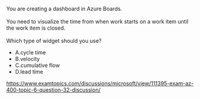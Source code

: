 You are creating a dashboard in Azure Boards.<br/><br/>You need to visualize the time from when work starts on a work item until the work item is closed.<br/><br/>Which type of widget should you use?<ul><li class="multi-choice-item correct-hidden"><span class="multi-choice-letter" data-choice-letter="A">A.</span>cycle time</li><li class="multi-choice-item"><span class="multi-choice-letter" data-choice-letter="B">B.</span>velocity</li><li class="multi-choice-item"><span class="multi-choice-letter" data-choice-letter="C">C.</span>cumulative flow</li><li class="multi-choice-item"><span class="multi-choice-letter" data-choice-letter="D">D.</span>lead time</li></ul><p><a href="https://www.examtopics.com/discussions/microsoft/view/111395-exam-az-400-topic-6-question-32-discussion/">https://www.examtopics.com/discussions/microsoft/view/111395-exam-az-400-topic-6-question-32-discussion/</a></p><script src="https://giscus.app/client.js"                    data-repo="azsamples/az204"                    data-repo-id="R_kgDOMRXzDQ"                    data-category="General"                    data-category-id="DIC_kwDOMRXzDc4Cgi27"                    data-mapping="pathname"                    data-strict="0"                    data-reactions-enabled="0"                    data-emit-metadata="0"                    data-input-position="bottom"                    data-theme="preferred_color_scheme"                    data-lang="en"                    crossorigin="anonymous"                    async>                    </script>